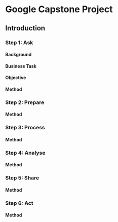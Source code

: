 # Google Capstone Project

## Introduction

### Step 1: Ask

#### Background

#### Business Task

#### Objective

#### Method

### Step 2: Prepare

#### Method

### Step 3: Process

#### Method

### Step 4: Analyse

#### Method

### Step 5: Share

#### Method

### Step 6: Act

#### Method
